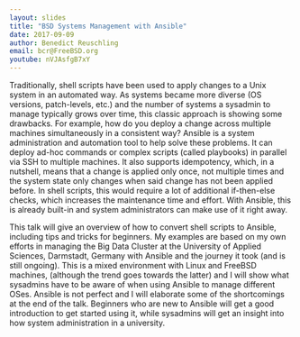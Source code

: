 ```yaml
---
layout: slides
title: "BSD Systems Management with Ansible"
date: 2017-09-09
author: Benedict Reuschling
email: bcr@FreeBSD.org
youtube: nVJAsfgB7xY
---
```

Traditionally, shell scripts have been used to apply changes to a Unix system in an automated way. As systems became more diverse (OS versions, patch-levels, etc.) and the number of systems a sysadmin to manage typically grows over time, this classic approach is showing some drawbacks. For example, how do you deploy a change across multiple machines simultaneously in a consistent way? Ansible is a system administration and automation tool to help solve these problems. It can deploy ad-hoc commands or complex scripts (called playbooks) in parallel via SSH to multiple machines. It also supports idempotency, which, in a nutshell, means that a change is applied only once, not multiple times and the system state only changes when said change has not been applied before. In shell scripts, this would require a lot of additional if-then-else checks, which increases the maintenance time and effort. With Ansible, this is already built-in and system administrators can make use of it right away.

This talk will give an overview of how to convert shell scripts to Ansible, including tips and tricks for beginners. My examples are based on my own efforts in managing the Big Data Cluster at the University of Applied Sciences, Darmstadt, Germany with Ansible and the journey it took (and is still ongoing). This is a mixed environment with Linux and FreeBSD machines, (although the trend goes towards the latter) and I will show what sysadmins have to be aware of when using Ansible to manage different OSes. Ansible is not perfect and I will elaborate some of the shortcomings at the end of the talk. Beginners who are new to Ansible will get a good introduction to get started using it, while sysadmins will get an insight into how system administration in a university.
